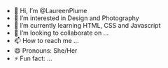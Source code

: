 - 👋 Hi, I’m @LaureenPlume
- 👀 I’m interested in Design and Photography
- 🌱 I’m currently learning HTML, CSS and Javascript
- 💞️ I’m looking to collaborate on ...
- 📫 How to reach me ...
- 😄 Pronouns: She/Her
- ⚡ Fun fact: ...

<!---
LaureenPlume/LaureenPlume is a ✨ special ✨ repository because its `README.md` (this file) appears on your GitHub profile.
You can click the Preview link to take a look at your changes.
--->
